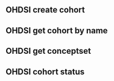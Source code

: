 ##  OHDSI create cohort

##  OHDSI get cohort by name

##  OHDSI get conceptset

##  OHDSI cohort status